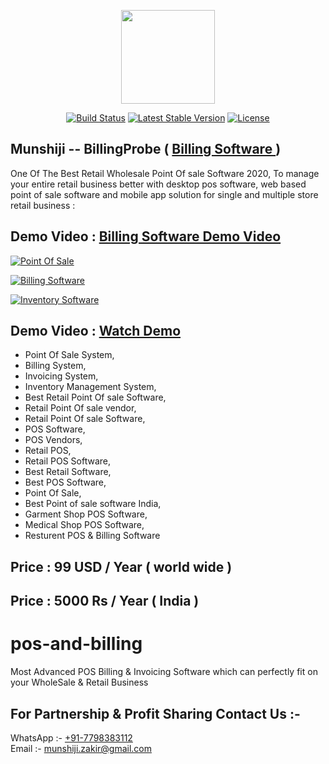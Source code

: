 <p align="center"><a href="https://billingprobe.com/" ><img src="https://github.com/munshiji/pos-and-billing/raw/master/logo_-_Copy1.png" width="150"> </a></p>

<p align="center">
<a href="#"><img src="https://travis-ci.org/laravel/framework.svg" alt="Build Status"></a>
<!--<a href="#"><img src="https://poser.pugx.org/laravel/framework/d/total.svg" alt="Total Bills"></a>-->
<a href="#"><img src="https://poser.pugx.org/laravel/framework/v/stable.svg" alt="Latest Stable Version"></a>
<a href="#"><img src="https://poser.pugx.org/laravel/framework/license.svg" alt="License"></a>
</p>

## Munshiji  -- BillingProbe ( <a href="https://billingprobe.com/" > Billing Software </a> )

One Of The Best Retail Wholesale Point Of sale Software 2020, To manage your entire retail business better with desktop pos software, web based point of sale software and mobile app solution for single and multiple store retail business :

## Demo Video : <a href="https://billingprobe.com/" target="_blank">Billing Software Demo Video</a>

<a href="https://billingprobe.com/"><img src="https://github.com/munshiji/pos-billing-and-invoicing-software/blob/master/assets/pos-software-gst-enabled--500x500.png?raw=true" alt="Point Of Sale"></a>

<a href="https://billingprobe.com/"><img src="https://github.com/munshiji/pos-billing-and-invoicing-software/blob/master/assets/SaleGraph.png?raw=true" alt="Billing Software"></a>

<a href="https://billingprobe.com/"><img src="https://github.com/munshiji/pos-billing-and-invoicing-software/blob/master/assets/2019-05-19_22-48-12.png?raw=true" alt="Inventory Software"></a>


## Demo Video : <a href="https://billingprobe.com/" target="_blank">Watch Demo</a>

- Point Of Sale System,
- Billing System,
- Invoicing System,
- Inventory Management System, 
- Best Retail Point Of sale Software, 
- Retail Point Of sale vendor, 
- Retail Point Of sale Software, 
- POS Software, 
- POS Vendors, 
- Retail POS, 
- Retail POS Software, 
- Best Retail Software, 
- Best POS Software, 
- Point Of Sale, 
- Best Point of sale software India,
- Garment Shop POS Software,
- Medical Shop POS Software,
- Resturent POS & Billing Software

## Price : 99 USD / Year ( world wide )
## Price : 5000 Rs / Year ( India )

# pos-and-billing
Most Advanced POS Billing & Invoicing Software which can perfectly fit on your WholeSale &amp; Retail Business


## For Partnership & Profit Sharing Contact Us :- 

WhatsApp :- <a href="https://web.whatsapp.com/send?phone=917798383112" target="_blank" >+91-7798383112</a>
<br>
Email :- <a href="mailto:munshiji.zakir@gmail.com" target="_blank" >munshiji.zakir@gmail.com</a> 
